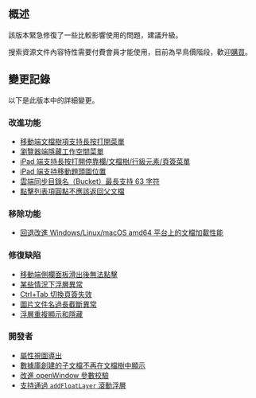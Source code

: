 ## 概述

該版本緊急修復了一些比較影響使用的問題，建議升級。

搜索資源文件內容特性需要付費會員才能使用，目前為早鳥價階段，歡迎[購買](https://b3log.org/siyuan/pricing.html)。

## 變更記錄

以下是此版本中的詳細變更。

### 改進功能

* [移動端文檔樹項支持長按打開菜單](https://github.com/siyuan-note/siyuan/issues/9111)
* [瀏覽器端隱藏工作空間菜單](https://github.com/siyuan-note/siyuan/issues/9112)
* [iPad 端支持長按打開停靠欄/文檔樹/行級元素/頁簽菜單](https://github.com/siyuan-note/siyuan/issues/9113)
* [iPad 端支持移動題頭圖位置](https://github.com/siyuan-note/siyuan/issues/9127)
* [雲端同步目錄名（Bucket）最長支持 63 字符](https://github.com/siyuan-note/siyuan/issues/9130)
* [點擊列表項圓點不應該返回父文檔](https://github.com/siyuan-note/siyuan/issues/9137)

### 移除功能

* [回退改進 Windows/Linux/macOS amd64 平台上的文檔加載性能](https://github.com/siyuan-note/siyuan/issues/9131)

### 修復缺陷

* [移動端側欄面板滑出後無法點擊](https://github.com/siyuan-note/siyuan/issues/9117)
* [某些情況下浮層異常](https://github.com/siyuan-note/siyuan/issues/9119)
* [Ctrl+Tab 切換頁簽失效](https://github.com/siyuan-note/siyuan/issues/9126)
* [圖片文件名過長截斷異常](https://github.com/siyuan-note/siyuan/issues/9129)
* [浮層重複顯示和隱藏](https://github.com/siyuan-note/siyuan/issues/9135)

### 開發者

* [屬性視圖導出](https://github.com/siyuan-note/siyuan/issues/8710)
* [數據庫創建的子文檔不再在文檔樹中顯示](https://github.com/siyuan-note/siyuan/issues/9091)
* [改進 openWindow 參數校驗](https://github.com/siyuan-note/siyuan/issues/9116)
* [支持通過 `addFloatLayer` 滾動浮層](https://github.com/siyuan-note/siyuan/issues/9123)
